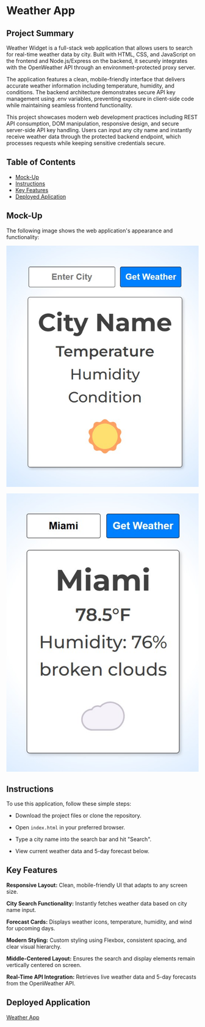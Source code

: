 # Weather App

## Project Summary

Weather Widget is a full-stack web application that allows users to search for real-time weather data by city. Built with HTML, CSS, and JavaScript on the frontend and Node.js/Express on the backend, it securely integrates with the OpenWeather API through an environment-protected proxy server.

The application features a clean, mobile-friendly interface that delivers accurate weather information including temperature, humidity, and conditions. The backend architecture demonstrates secure API key management using .env variables, preventing exposure in client-side code while maintaining seamless frontend functionality.

This project showcases modern web development practices including REST API consumption, DOM manipulation, responsive design, and secure server-side API key handling. Users can input any city name and instantly receive weather data through the protected backend endpoint, which processes requests while keeping sensitive credentials secure.

## Table of Contents

- [Mock-Up](#mock-up)
- [Instructions](#instructions)
- [Key Features](#key-features)
- [Deployed Aplication](#deployed-application)

## Mock-Up

The following image shows the web application's appearance and functionality:

![Weather Widget App](./public/assets/images/sc1.jpg)

![Weather Widget App](./public/assets/images/sc2.jpg)

## Instructions

To use this application, follow these simple steps:

- Download the project files or clone the repository.

- Open `index.html` in your preferred browser.

- Type a city name into the search bar and hit "Search".

- View current weather data and 5-day forecast below.

## Key Features

**Responsive Layout:** Clean, mobile-friendly UI that adapts to any screen size.

**City Search Functionality:** Instantly fetches weather data based on city name input.

**Forecast Cards:** Displays weather icons, temperature, humidity, and wind for upcoming days.

**Modern Styling:** Custom styling using Flexbox, consistent spacing, and clear visual hierarchy.

**Middle-Centered Layout:** Ensures the search and display elements remain vertically centered on screen.

**Real-Time API Integration:** Retrieves live weather data and 5-day forecasts from the OpenWeather API.

## Deployed Application

[Weather App](https://weather-app-tqap.onrender.com)